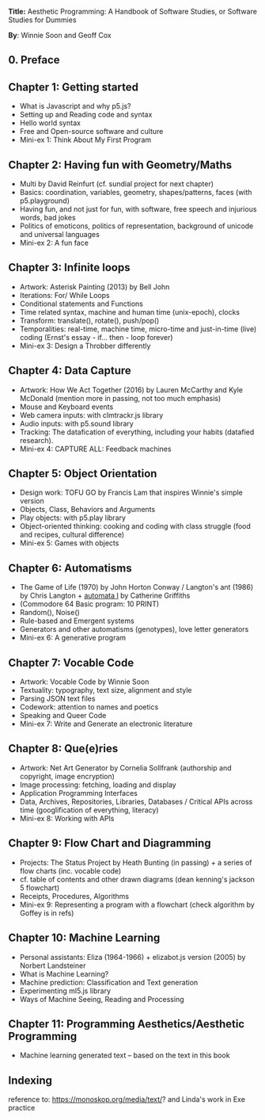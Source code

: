 **Title:** Aesthetic Programming: A Handbook of Software Studies, or Software Studies for Dummies

**By**: Winnie Soon and Geoff Cox

## 0. Preface

## Chapter 1: Getting started
* What is Javascript and why p5.js?
* Setting up and Reading code and syntax
* Hello world syntax
* Free and Open-source software and culture
* Mini-ex 1: Think About My First Program

## Chapter 2: Having fun with Geometry/Maths
* Multi by David Reinfurt (cf. sundial project for next chapter)
* Basics: coordination, variables, geometry, shapes/patterns, faces (with p5.playground)
* Having fun, and not just for fun, with software, free speech and injurious words, bad jokes
* Politics of emoticons, politics of representation, background of unicode and universal languages
* Mini-ex 2: A fun face

## Chapter 3: Infinite loops
* Artwork: Asterisk Painting (2013) by Bell John
* Iterations: For/ While Loops
* Conditional statements and Functions
* Time related syntax, machine and human time (unix-epoch), clocks
* Transform: translate(), rotate(), push/pop()
* Temporalities: real-time, machine time, micro-time and just-in-time (live) coding (Ernst's essay - if... then - loop forever)
* Mini-ex 3: Design a Throbber differently

## Chapter 4: Data Capture
* Artwork: How We Act Together (2016) by Lauren McCarthy and Kyle McDonald (mention more in passing, not too much emphasis)
* Mouse and Keyboard events
* Web camera inputs: with clmtrackr.js library
* Audio inputs: with p5.sound library
* Tracking: The datafication of everything, including your habits (datafied research).
* Mini-ex 4: CAPTURE ALL: Feedback machines

## Chapter 5: Object Orientation
* Design work: TOFU GO by Francis Lam that inspires Winnie's simple version 
* Objects, Class, Behaviors and Arguments
* Play objects: with p5.play library
* Object-oriented thinking: cooking and coding with class struggle (food and recipes, cultural difference)
* Mini-ex 5: Games with objects

## Chapter 6: Automatisms
* The Game of Life (1970) by John Horton Conway / Langton's ant (1986) by Chris Langton + [automata I](https://isohale.com/Development-1) by Catherine Griffiths  
* (Commodore 64 Basic program: 10 PRINT)
* Random(), Noise()
* Rule-based and Emergent systems
* Generators and other automatisms (genotypes), love letter generators
* Mini-ex 6: A generative program

## Chapter 7: Vocable Code
* Artwork: Vocable Code by Winnie Soon
* Textuality: typography, text size, alignment and style
* Parsing JSON text files
* Codework: attention to names and poetics
* Speaking and Queer Code
* Mini-ex 7: Write and Generate an electronic literature

## Chapter 8: Que(e)ries
* Artwork: Net Art Generator by Cornelia Sollfrank (authorship and copyright, image encryption)
* Image processing: fetching, loading and display
* Application Programming Interfaces
* Data, Archives, Repositories, Libraries, Databases / Critical APIs across time (googlification of everything, literacy)
* Mini-ex 8: Working with APIs

## Chapter 9: Flow Chart and Diagramming
* Projects: The Status Project by Heath Bunting (in passing) + a series of flow charts (inc. vocable code)
* cf. table of contents and other drawn diagrams (dean kenning's jackson 5 flowchart)
* Receipts,  Procedures, Algorithms
* Mini-ex 9: Representing a program with a flowchart (check algorithm by Goffey is in refs)

## Chapter 10: Machine Learning
* Personal assistants: Eliza (1964-1966) + elizabot.js version (2005) by Norbert Landsteiner  
* What is Machine Learning?
* Machine prediction: Classification and Text generation
* Experimenting ml5.js library
* Ways of Machine Seeing, Reading and Processing

## Chapter 11: Programming Aesthetics/Aesthetic Programming
* Machine learning generated text – based on the text in this book

## Indexing
reference to: https://monoskop.org/media/text/? and Linda's work in Exe practice
